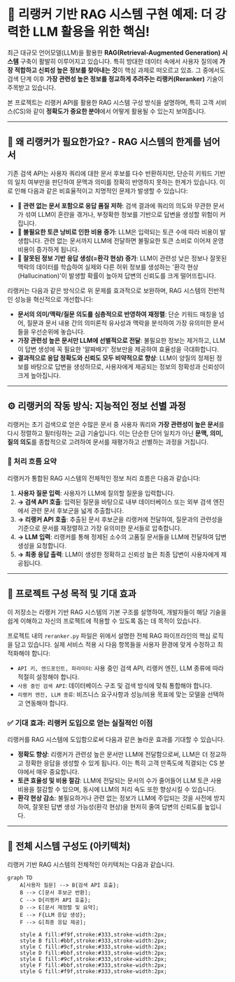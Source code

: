 # 🚀 리랭커 기반 RAG 시스템 구현 예제: 더 강력한 LLM 활용을 위한 핵심!

최근 대규모 언어모델(LLM)을 활용한 **RAG(Retrieval-Augmented Generation) 시스템** 구축이 활발히 이루어지고 있습니다. 특히 방대한 데이터 속에서 사용자 질의에 **가장 적합하고 신뢰성 높은 정보를 찾아내는 것**이 핵심 과제로 떠오르고 있죠. 그 중에서도 검색 단계 이후 **가장 관련성 높은 정보를 정교하게 추려주는 리랭커(Reranker)** 기술이 주목받고 있습니다.

본 프로젝트는 리랭커 API를 활용한 RAG 시스템 구성 방식을 설명하며, 특히 고객 서비스(CS)와 같이 **정확도가 중요한 분야**에서 어떻게 활용될 수 있는지 보여줍니다.

---

## 📌 왜 리랭커가 필요한가요? - RAG 시스템의 한계를 넘어서

기존 검색 API는 사용자 쿼리에 대한 문서 후보를 다수 반환하지만, 단순히 키워드 기반의 일치 여부만을 판단하여 문맥과 의미를 정확히 반영하지 못하는 한계가 있습니다. 이로 인해 다음과 같은 비효율적이고 치명적인 문제가 발생할 수 있습니다:

-   **🔸 관련 없는 문서 포함으로 응답 품질 저하**: 검색 결과에 쿼리의 의도와 무관한 문서가 섞여 LLM이 혼란을 겪거나, 부정확한 정보를 기반으로 답변을 생성할 위험이 커집니다.
-   **💸 불필요한 토큰 낭비로 인한 비용 증가**: LLM은 입력되는 토큰 수에 따라 비용이 발생합니다. 관련 없는 문서까지 LLM에 전달하면 불필요한 토큰 소비로 이어져 운영 비용이 증가하게 됩니다.
-   **👻 잘못된 정보 기반 응답 생성(=환각 현상) 증가**: LLM이 관련성 낮은 정보나 잘못된 맥락의 데이터를 학습하여 실제와 다른 허위 정보를 생성하는 '환각 현상(Hallucination)'이 발생할 확률이 높아져 답변의 신뢰도를 크게 떨어뜨립니다.

리랭커는 다음과 같은 방식으로 위 문제를 효과적으로 보완하며, RAG 시스템의 전반적인 성능을 혁신적으로 개선합니다:

-   **문서의 의미/맥락/질문 의도를 심층적으로 반영하여 재정렬**: 단순 키워드 매칭을 넘어, 질문과 문서 내용 간의 의미론적 유사성과 맥락을 분석하여 가장 유의미한 문서들을 우선순위에 놓습니다.
-   **가장 관련성 높은 문서만 LLM에 선별적으로 전달**: 불필요한 정보는 제거하고, LLM이 답변 생성에 꼭 필요한 '알짜배기' 정보만을 제공하여 효율성을 극대화합니다.
-   **결과적으로 응답 정확도와 신뢰도 모두 비약적으로 향상**: LLM이 양질의 정제된 정보를 바탕으로 답변을 생성하므로, 사용자에게 제공되는 정보의 정확성과 신뢰성이 크게 높아집니다.

---

## ⚙️ 리랭커의 작동 방식: 지능적인 정보 선별 과정

리랭커는 초기 검색으로 얻은 수많은 문서 중 사용자 쿼리와 **가장 관련성이 높은 문서**를 다시 정렬하고 필터링하는 고급 기술입니다. 이는 단순한 단어 일치가 아닌 **문맥, 의미, 질의 의도**를 종합적으로 고려하여 문서를 재평가하고 선별하는 과정을 거칩니다.

### 📄 처리 흐름 요약

리랭커가 통합된 RAG 시스템의 전체적인 정보 처리 흐름은 다음과 같습니다:

1.  **사용자 질문 입력**: 사용자가 LLM에 질의할 질문을 입력합니다.
2.  **→ 검색 API 호출**: 입력된 질문을 바탕으로 내부 데이터베이스 또는 외부 검색 엔진에서 관련 문서 후보군을 넓게 추출합니다.
3.  **→ 리랭커 API 호출**: 추출된 문서 후보군을 리랭커에 전달하여, 질문과의 관련성을 기준으로 문서를 재정렬하고 가장 유의미한 문서들로 압축합니다.
4.  **→ LLM 입력**: 리랭커를 통해 정제된 소수의 고품질 문서들을 LLM에 전달하여 답변 생성을 요청합니다.
5.  **→ 최종 응답 출력**: LLM이 생성한 정확하고 신뢰성 높은 최종 답변이 사용자에게 제공됩니다.

---

## 📁 프로젝트 구성 목적 및 기대 효과

이 저장소는 리랭커 기반 RAG 시스템의 기본 구조를 설명하여, 개발자들이 해당 기술을 쉽게 이해하고 자신의 프로젝트에 적용할 수 있도록 돕는 데 목적이 있습니다.

프로젝트 내의 `reranker.py` 파일은 위에서 설명한 전체 RAG 파이프라인의 핵심 로직을 담고 있습니다. 실제 서비스 적용 시 다음 항목들을 사용자 환경에 맞게 수정하고 최적화해야 합니다:

* `API 키, 엔드포인트, 파라미터`: 사용 중인 검색 API, 리랭커 엔진, LLM 종류에 따라 적절히 설정해야 합니다.
* `사용 중인 검색 API`: 데이터베이스 구조 및 검색 방식에 맞춰 통합해야 합니다.
* `리랭커 엔진, LLM 종류`: 비즈니스 요구사항과 성능/비용 목표에 맞는 모델을 선택하고 연동해야 합니다.

### ✅ 기대 효과: 리랭커 도입으로 얻는 실질적인 이점

리랭커를 RAG 시스템에 도입함으로써 다음과 같은 놀라운 효과를 기대할 수 있습니다.

* **정확도 향상**: 리랭커가 관련성 높은 문서만 LLM에 전달함으로써, LLM은 더 정교하고 정확한 응답을 생성할 수 있게 됩니다. 이는 특히 고객 만족도에 직결되는 CS 분야에서 매우 중요합니다.
* **토큰 효율성 및 비용 절감**: LLM에 전달되는 문서의 수가 줄어들어 LLM 토큰 사용 비용을 절감할 수 있으며, 동시에 LLM의 처리 속도 또한 향상시킬 수 있습니다.
* **환각 현상 감소**: 불필요하거나 관련 없는 정보가 LLM에 주입되는 것을 사전에 방지하여, 잘못된 답변 생성 가능성(환각 현상)을 현저히 줄여 답변의 신뢰도를 높입니다.

---

## 🧩 전체 시스템 구성도 (아키텍처)

리랭커 기반 RAG 시스템의 전체적인 아키텍처는 다음과 같습니다.

```mermaid
graph TD
    A[사용자 질문] --> B{검색 API 호출};
    B --> C[문서 후보군 반환];
    C --> D{리랭커 API 호출};
    D --> E[문서 재정렬 및 요약];
    E --> F{LLM 응답 생성};
    F --> G[최종 응답 제공];

    style A fill:#f9f,stroke:#333,stroke-width:2px;
    style B fill:#bbf,stroke:#333,stroke-width:2px;
    style C fill:#9cf,stroke:#333,stroke-width:2px;
    style D fill:#bbf,stroke:#333,stroke-width:2px;
    style E fill:#9cf,stroke:#333,stroke-width:2px;
    style F fill:#bbf,stroke:#333,stroke-width:2px;
    style G fill:#f9f,stroke:#333,stroke-width:2px;
